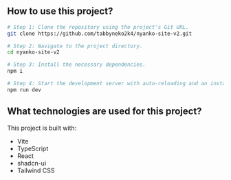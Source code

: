 ## How to use this project?
```sh
# Step 1: Clone the repository using the project's Git URL.
git clone https://github.com/tabbyneko2k4/nyanko-site-v2.git

# Step 2: Navigate to the project directory.
cd nyanko-site-v2

# Step 3: Install the necessary dependencies.
npm i

# Step 4: Start the development server with auto-reloading and an instant preview.
npm run dev
```

## What technologies are used for this project?

This project is built with:

- Vite
- TypeScript
- React
- shadcn-ui
- Tailwind CSS
